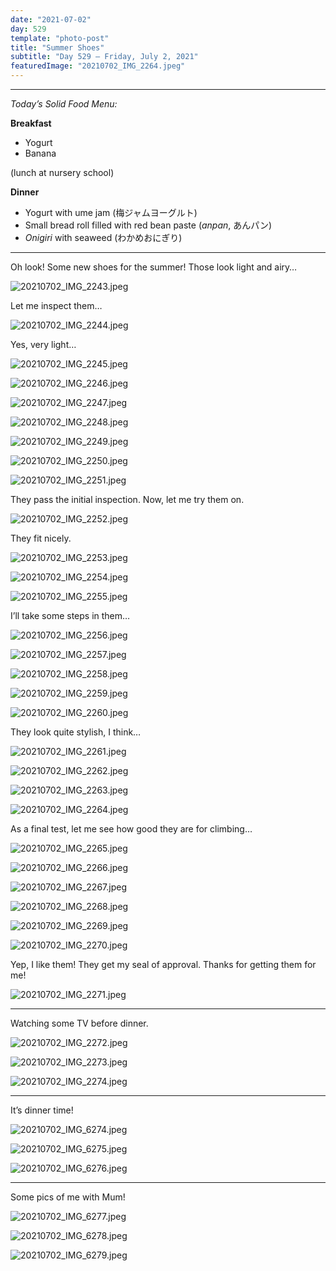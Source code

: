 ```yaml
---
date: "2021-07-02"
day: 529
template: "photo-post"
title: "Summer Shoes"
subtitle: "Day 529 – Friday, July 2, 2021"
featuredImage: "20210702_IMG_2264.jpeg"
---
```


<hr />

_Today’s Solid Food Menu:_

**Breakfast**

- Yogurt
- Banana

(lunch at nursery school)

**Dinner**

- Yogurt with ume jam (梅ジャムヨーグルト)
- Small bread roll filled with red bean paste (*anpan*, あんパン)
- *Onigiri* with seaweed (わかめおにぎり)

<hr />

Oh look! Some new shoes for the summer! Those look light and airy…

![20210702_IMG_2243.jpeg](20210702_IMG_2243.jpeg)

Let me inspect them…

![20210702_IMG_2244.jpeg](20210702_IMG_2244.jpeg)

Yes, very light…

![20210702_IMG_2245.jpeg](20210702_IMG_2245.jpeg)

![20210702_IMG_2246.jpeg](20210702_IMG_2246.jpeg)

![20210702_IMG_2247.jpeg](20210702_IMG_2247.jpeg)

![20210702_IMG_2248.jpeg](20210702_IMG_2248.jpeg)

![20210702_IMG_2249.jpeg](20210702_IMG_2249.jpeg)

![20210702_IMG_2250.jpeg](20210702_IMG_2250.jpeg)

![20210702_IMG_2251.jpeg](20210702_IMG_2251.jpeg)

They pass the initial inspection. Now, let me try them on.

![20210702_IMG_2252.jpeg](20210702_IMG_2252.jpeg)

They fit nicely.

![20210702_IMG_2253.jpeg](20210702_IMG_2253.jpeg)

![20210702_IMG_2254.jpeg](20210702_IMG_2254.jpeg)

![20210702_IMG_2255.jpeg](20210702_IMG_2255.jpeg)

I’ll take some steps in them…

![20210702_IMG_2256.jpeg](20210702_IMG_2256.jpeg)

![20210702_IMG_2257.jpeg](20210702_IMG_2257.jpeg)

![20210702_IMG_2258.jpeg](20210702_IMG_2258.jpeg)

![20210702_IMG_2259.jpeg](20210702_IMG_2259.jpeg)

![20210702_IMG_2260.jpeg](20210702_IMG_2260.jpeg)

They look quite stylish, I think…

![20210702_IMG_2261.jpeg](20210702_IMG_2261.jpeg)

![20210702_IMG_2262.jpeg](20210702_IMG_2262.jpeg)

![20210702_IMG_2263.jpeg](20210702_IMG_2263.jpeg)

![20210702_IMG_2264.jpeg](20210702_IMG_2264.jpeg)

As a final test, let me see how good they are for climbing…

![20210702_IMG_2265.jpeg](20210702_IMG_2265.jpeg)

![20210702_IMG_2266.jpeg](20210702_IMG_2266.jpeg)

![20210702_IMG_2267.jpeg](20210702_IMG_2267.jpeg)

![20210702_IMG_2268.jpeg](20210702_IMG_2268.jpeg)

![20210702_IMG_2269.jpeg](20210702_IMG_2269.jpeg)

![20210702_IMG_2270.jpeg](20210702_IMG_2270.jpeg)

Yep, I like them! They get my seal of approval. Thanks for getting them for me!

![20210702_IMG_2271.jpeg](20210702_IMG_2271.jpeg)

<hr />

Watching some TV before dinner.

![20210702_IMG_2272.jpeg](20210702_IMG_2272.jpeg)

![20210702_IMG_2273.jpeg](20210702_IMG_2273.jpeg)

![20210702_IMG_2274.jpeg](20210702_IMG_2274.jpeg)

<hr />

It’s dinner time!

![20210702_IMG_6274.jpeg](20210702_IMG_6274.jpeg)

![20210702_IMG_6275.jpeg](20210702_IMG_6275.jpeg)

![20210702_IMG_6276.jpeg](20210702_IMG_6276.jpeg)

<hr />

Some pics of me with Mum!

![20210702_IMG_6277.jpeg](20210702_IMG_6277.jpeg)

![20210702_IMG_6278.jpeg](20210702_IMG_6278.jpeg)

![20210702_IMG_6279.jpeg](20210702_IMG_6279.jpeg)
